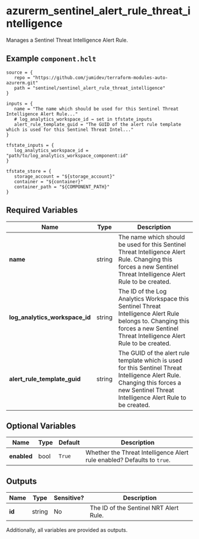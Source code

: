 # azurerm_sentinel_alert_rule_threat_intelligence

Manages a Sentinel Threat Intelligence Alert Rule.

## Example `component.hclt`

```hcl
source = {
   repo = "https://github.com/jumidev/terraform-modules-auto-azurerm.git"   
   path = "sentinel/sentinel_alert_rule_threat_intelligence"   
}

inputs = {
   name = "The name which should be used for this Sentinel Threat Intelligence Alert Rule..."   
   # log_analytics_workspace_id → set in tfstate_inputs
   alert_rule_template_guid = "The GUID of the alert rule template which is used for this Sentinel Threat Intel..."   
}

tfstate_inputs = {
   log_analytics_workspace_id = "path/to/log_analytics_workspace_component:id"   
}

tfstate_store = {
   storage_account = "${storage_account}"   
   container = "${container}"   
   container_path = "${COMPONENT_PATH}"   
}

```

## Required Variables

| Name | Type |  Description |
| ---- | --------- |  ----------- |
| **name** | string |  The name which should be used for this Sentinel Threat Intelligence Alert Rule. Changing this forces a new Sentinel Threat Intelligence Alert Rule to be created. | 
| **log_analytics_workspace_id** | string |  The ID of the Log Analytics Workspace this Sentinel Threat Intelligence Alert Rule belongs to. Changing this forces a new Sentinel Threat Intelligence Alert Rule to be created. | 
| **alert_rule_template_guid** | string |  The GUID of the alert rule template which is used for this Sentinel Threat Intelligence Alert Rule. Changing this forces a new Sentinel Threat Intelligence Alert Rule to be created. | 

## Optional Variables

| Name | Type |  Default  |  Description |
| ---- | --------- |  ----------- | ----------- |
| **enabled** | bool |  `True`  |  Whether the Threat Intelligence Alert rule enabled? Defaults to `true`. | 



## Outputs

| Name | Type | Sensitive? | Description |
| ---- | ---- | --------- | --------- |
| **id** | string | No  | The ID of the Sentinel NRT Alert Rule. | 

Additionally, all variables are provided as outputs.
